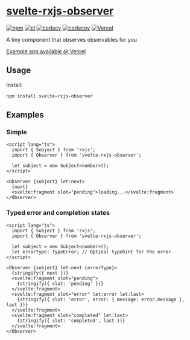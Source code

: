 # [svelte-rxjs-observer](https://github.com/AlexAegis/svelte-rxjs-observer#readme)

[![npm](https://img.shields.io/npm/v/svelte-rxjs-observer/latest)](https://www.npmjs.com/package/svelte-rxjs-observer)
[![ci](https://github.com/AlexAegis/svelte-rxjs-observer/actions/workflows/cicd.yml/badge.svg)](https://github.com/AlexAegis/svelte-rxjs-observer/actions/workflows/cicd.yml)
[![codacy](https://app.codacy.com/project/badge/Grade/c2f27ff062b74be1a141e215bdd39fcb)](https://app.codacy.com/gh/AlexAegis/svelte-rxjs-observer/dashboard?utm_source=gh&utm_medium=referral&utm_content=&utm_campaign=Badge_grade)
[![codecov](https://codecov.io/github/AlexAegis/svelte-rxjs-observer/branch/master/graph/badge.svg?token=MUyY3RXTqa)](https://codecov.io/github/AlexAegis/svelte-rxjs-observer)
[![Vercel](https://vercelbadge.vercel.app/api/alexaegis/svelte-rxjs-observer)](https://vercel.com/alexaegis/svelte-rxjs-observer)

A tiny component that observes observables for you

[Example app available @ Vercel](https://svelte-rxjs-observer.vercel.app/)

## Usage

Install:

```sh
npm install svelte-rxjs-observer
```

## Examples

### Simple

```svelte
<script lang="ts">
  import { Subject } from 'rxjs';
  import { Observer } from 'svelte-rxjs-observer';

  let subject = new Subject<number>();
</script>

<Observer {subject} let:next>
  {next}
  <svelte:fragment slot="pending">loading...</svelte:fragment>
</Observer>
```

### Typed error and completion states

```svelte
<script lang="ts">
  import { Subject } from 'rxjs';
  import { Observer } from 'svelte-rxjs-observer';

  let subject = new Subject<number>();
  let errorType: TypeError; // Optinal typehint for the error
</script>

<Observer {subject} let:next {errorType}>
  {stringify({ next })}
  <svelte:fragment slot="pending">
    {stringify({ slot: 'pending' })}
  </svelte:fragment>
  <svelte:fragment slot="error" let:error let:last>
    {stringify({ slot: 'error', error: { message: error.message }, last })}
  </svelte:fragment>
  <svelte:fragment slot="completed" let:last>
    {stringify({ slot: 'completed', last })}
  </svelte:fragment>
</Observer>
```
